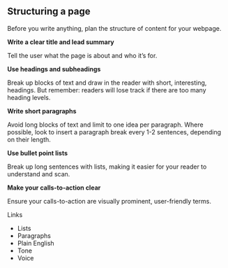 ---
---
## Structuring a page

Before you write anything, plan the structure of content for your webpage.

**Write a clear title and lead summary**

Tell the user what the page is about and who it’s for.

**Use headings and subheadings**

Break up blocks of text and draw in the reader with short, interesting, headings. But remember: readers will lose track if there are too many heading levels.

**Write short paragraphs**

Avoid long blocks of text and limit to one idea per paragraph. Where possible, look to insert a paragraph break every 1-2 sentences, depending on their length. 

**Use bullet point lists**

Break up long sentences with lists, making it easier for your reader to understand and scan. 

**Make your calls-to-action clear**

Ensure your calls-to-action are visually prominent, user-friendly terms.

Links

- Lists
- Paragraphs
- Plain English
- Tone
- Voice

